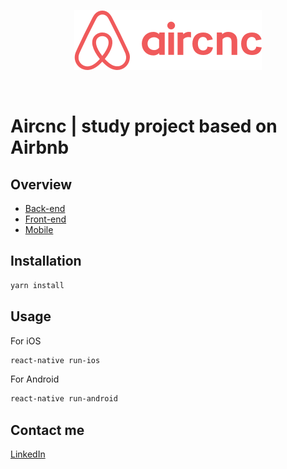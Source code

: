 <p align="center">
  <img src="https://raw.githubusercontent.com/jeanffc/aircnc-mobile/master/src/assets/logo%402x.png" />
</p>
<br/>

# Aircnc | study project based on Airbnb

## Overview

<ul>
  <li>
    <a href="https://github.com/jeanffc/aircnc-backend">Back-end</a>
  </li>
  <li>
    <a href="https://github.com/jeanffc/aircnc-frontend">Front-end</a>
  </li>
  <li>
    <a href="https://github.com/jeanffc/aircnc-mobile">Mobile</a>
  </li>
</ul>

## Installation

```bash
yarn install
```

## Usage

For iOS

```bash
react-native run-ios
```

For Android

```bash
react-native run-android
```

## Contact me

<a href="https://www.linkedin.com/in/jeancampos/"> LinkedIn</a>
